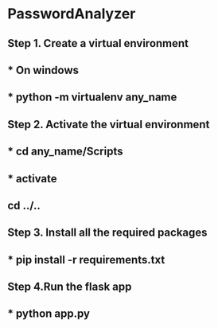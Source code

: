 # PasswordAnalyzer
## Step 1. Create a virtual environment
## * On windows
## * python -m virtualenv any_name
## Step 2. Activate the virtual environment
## * cd any_name/Scripts
## * activate
## cd ../..
## Step 3. Install all the required packages
## * pip install -r requirements.txt
## Step 4.Run the flask app
## * python app.py
